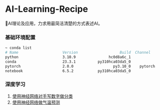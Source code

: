 # AI-Learning-Recipe

🧠AI理论及应用，力求用最简洁清楚的方式表述AI。

### 基础环境配置

```bash
~ conda list
# Name                    Version                   Build  Channel
python                    3.10.9               hc0d8a6c_1
conda                     23.3.1          py310hca03da5_0
pytorch                   2.0.0                  py3.10_0    pytorch
notebook                  6.5.2           py310hca03da5_0
```

### 深度学习

1. [使用神经网络对手写数字做分类](/case/1.handwritten_digit_classification.ipynb)
2. [使用神经网络做气温预测](/case/2.using_neural_networks_for_temperature_prediction.ipynb)

